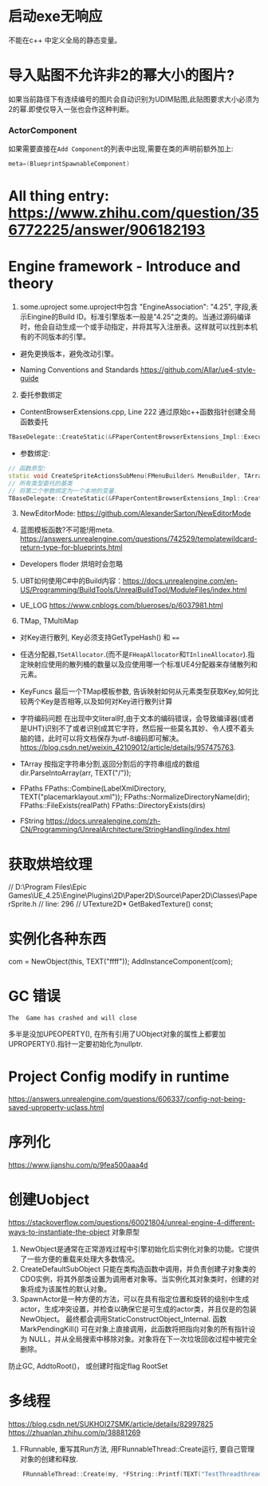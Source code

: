 # 启动exe无响应
不能在c++ 中定义全局的静态变量。

# 导入贴图不允许非2的幂大小的图片?
如果当前路径下有连续编号的图片会自动识别为UDIM贴图,此贴图要求大小必须为2的幂.即使仅导入一张也会作这种判断。

### ActorComponent
如果需要直接在`Add Component`的列表中出现,需要在类的声明前额外加上:
```c++
meta=(BlueprintSpawnableComponent)
```
# All thing entry: https://www.zhihu.com/question/356772225/answer/906182193
# Engine framework - Introduce and theory
1. some.uproject
some.uproject中包含
"EngineAssociation": "4.25",
字段,表示Eingine的Build ID。标准引擎版本一般是"4.25"之类的。当通过源码编译时，他会自动生成一个或手动指定，并将其写入注册表。这样就可以找到本机有的不同版本的引擎。

- 避免更换版本，避免改动引擎。

- Naming Conventions and Standards
https://github.com/Allar/ue4-style-guide

2. 委托参数绑定
- ContentBrowserExtensions.cpp, Line 222
通过原始c++函数指针创建全局函数委托
```c++
TBaseDelegate::CreateStatic(&FPaperContentBrowserExtensions_Impl::ExecuteSelectedContentFunctor, StaticCastSharedPtr<FContentBrowserSelectedAssetExtensionBase>(SpriteCreatorFunctor));
```
- 参数绑定:
```c++
// 函数原型:
static void CreateSpriteActionsSubMenu(FMenuBuilder& MenuBuilder, TArray<FAssetData> SelectedAssets);
// 所有类型委托的基类
// 将第二个参数绑定为一个本地的变量.
TBaseDelegate::CreateStatic(&FPaperContentBrowserExtensions_Impl::CreateSpriteActionsSubMenu, SelectedAssets));
```
3. NewEditorMode: https://github.com/AlexanderSarton/NewEditorMode

4. 蓝图模板函数?不可能!用meta. https://answers.unrealengine.com/questions/742529/templatewildcard-return-type-for-blueprints.html
- Developers floder 
烘培时会忽略

5. UBT如何使用C#中的Build内容：https://docs.unrealengine.com/en-US/Programming/BuildTools/UnrealBuildTool/ModuleFiles/index.html
- UE_LOG
https://www.cnblogs.com/blueroses/p/6037981.html

6. TMap, TMultiMap
- 对Key进行散列, Key必须支持GetTypeHash() 和 `==`
- 任选分配器,`TSetAllocator`.(而不是`FHeapAllocator`和`TInlineAllocator`).指定映射应使用的散列桶的数量以及应使用哪一个标准UE4分配器来存储散列和元素。
- KeyFuncs 最后一个TMap模板参数, 告诉映射如何从元素类型获取Key,如何比较两个Key是否相等,以及如何对Key进行散列计算


- 字符编码问题
在出现中文literal时,由于文本的编码错误，会导致编译器(或者是UHT)识别不了或者识别成其它字符，然后报一些莫名其妙、令人摸不着头脑的错，此时可以将文档保存为utf-8编码即可解决。
https://blog.csdn.net/weixin_42109012/article/details/957475763. 

- TArray
按指定字符串分割,返回分割后的字符串组成的数组
dir.ParseIntoArray(arr, TEXT("/")); 

- FPaths
FPaths::Combine(LabelXmlDirectory, TEXT("placemarklayout.xml"));
FPaths::NormalizeDirectoryName(dir);
FPaths::FileExists(realPath)
FPaths::DirectoryExists(dirs)

- FString
https://docs.unrealengine.com/zh-CN/Programming/UnrealArchitecture/StringHandling/index.html

# 获取烘培纹理
// D:\Program Files\Epic Games\UE_4.25\Engine\Plugins\2D\Paper2D\Source\Paper2D\Classes\PaperSprite.h
// line: 296
//	UTexture2D* GetBakedTexture() const;

# 实例化各种东西

com = NewObject<UStaticMeshComponent>(this, TEXT("ffff"));
	AddInstanceComponent(com);

# GC 错误
```
The  Game has crashed and will close
```
多半是没加UPEOPERTY(), 在所有引用了UObject对象的属性上都要加UPROPERTY().指针一定要初始化为nullptr.

# Project Config modify in runtime
 https://answers.unrealengine.com/questions/606337/config-not-being-saved-uproperty-uclass.html
 
# 序列化
https://www.jianshu.com/p/9fea500aaa4d

# 创建Uobject
https://stackoverflow.com/questions/60021804/unreal-engine-4-different-ways-to-instantiate-the-object
对象原型
1. NewObject是通常在正常游戏过程中引擎初始化后实例化对象的功能。它提供了一些方便的重载来处理大多数情况。
2. CreateDefaultSubObject  只能在类构造函数中调用，并负责创建子对象类的CDO实例，将其外部类设置为调用者对象等。当实例化其对象类时，创建的对象将成为该属性的默认对象。
3. SpawnActor是一种方便的方法，可以在具有指定位置和旋转的级别中生成actor，生成冲突设置，并检查以确保它是可生成的actor类，并且仅是的包装 NewObject<AActor>。
最终都会调用StaticConstructObject_Internal.
函数 MarkPendingKill() 可在对象上直接调用，此函数将把指向对象的所有指针设为 NULL，并从全局搜索中移除对象。对象将在下一次垃圾回收过程中被完全删除。

防止GC, AddtoRoot()， 或创建时指定flag RootSet
# 多线程
https://blog.csdn.net/SUKHOI27SMK/article/details/82997825
https://zhuanlan.zhihu.com/p/38881269
1. FRunnable, 重写其Run方法, 用FRunnableThread::Create运行, 要自己管理对象的创建和释放.
```c++
	FRunnableThread::Create(my, *FString::Printf(TEXT("TestThreadthread %d "), ++c));

```

